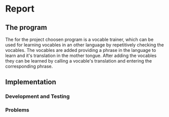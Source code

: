 # Report
## The program
The for the project choosen program is a vocable trainer, which can be used for learning vocables in an other language by repetitively checking the vocables. The vocables are added providing a phrase in the language to learn and it's translation in the mother tongue. After adding the vocables they can be learned by calling a vocable's translation and entering the corresponding phrase.  
## Implementation
### Development and Testing
### Problems
<!--stackedit_data:
eyJoaXN0b3J5IjpbMTc0MDU1MTU3NiwxOTE0OTIwNzU2LC04Mj
U4OTg0MywtMzkzMDQ5MjgyXX0=
-->